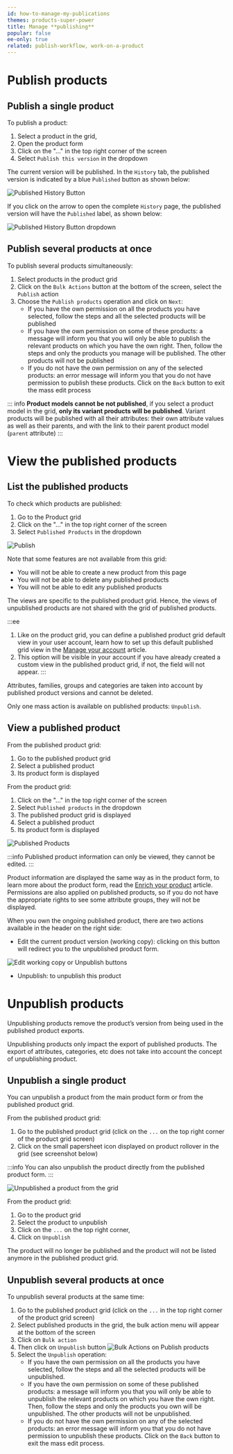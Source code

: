 ```yaml
---
id: how-to-manage-my-publications
themes: products-super-power
title: Manage **publishing**
popular: false
ee-only: true
related: publish-workflow, work-on-a-product
---
```


# Publish products

## Publish a single product

To publish a product:
1.  Select a product in the grid,
1.  Open the product form
1.  Click on the "..." in the top right corner of the screen
1.  Select `Publish this version` in the dropdown

The current version will be published. In the `History` tab, the published version is indicated by a blue `Published` button as shown below:

![Published History Button](../img/Products_PublishedHistoryButton.png)

If you click on the arrow to open the complete `History` page, the published version will have the `Published` label, as shown below:

![Published History Button dropdown](../img/Products_PublishedHistoryDropdown.png)

## Publish several products at once

To publish several products simultaneously:

1.  Select products in the product grid
1.  Click on the `Bulk Actions` button at the bottom of the screen, select the `Publish` action
1.  Choose the `Publish products` operation and click on `Next`:
    *   If you have the own permission on all the products you have selected, follow the steps and all the selected products will be published
    *   If you have the own permission on some of these products: a message will inform you that you will only be able to publish the relevant products on which you have the own right. Then, follow the steps and only the products you manage will be published. The other products will not be published
    *   If you do not have the own permission on any of the selected products: an error message will inform you that you do not have permission to publish these products. Click on the `Back` button to exit the mass edit process

::: info
**Product models cannot be not published**, if you select a product model in the grid, **only its variant products will be published**.
Variant products will be published with all their attributes: their own attribute values as well as their parents, and with the link to their parent product model (`parent` attribute)
:::

# View the published products

## List the published products

To check which products are published:

1.  Go to the Product grid
1.  Click on the "..." in the top right corner of the screen
1.  Select `Published Products` in the dropdown

![Publish](../img/Products_PublishedGrid.png)

Note that some features are not available from this grid:

*   You will not be able to create a new product from this page
*   You will not be able to delete any published products
*   You will not be able to edit any published products

The views are specific to the published product grid. Hence, the views of unpublished products are not shared with the grid of published products.

:::ee
  1. Like on the product grid, you can define a published product grid default view in your user account, learn how to set up this default published grid view in the [Manage your account](/articles/manage-your-account.html#your-favorite-catalog-and-product-grid-settings) article.
  2. This option will be visible in your account if you have already created a custom view in the published product grid, if not, the field will not appear.
:::

Attributes, families, groups and categories are taken into account by published product versions and cannot be deleted.    

Only one mass action is available on published products: `Unpublish`.

## View a published product

From the published product grid:
1.  Go to the published product grid
1.  Select a published product
1.  Its product form is displayed

From the product grid:
1.  Click on the "..." in the top right corner of the screen
1.  Select `Published products` in the dropdown
1.  The published product grid is displayed
1.  Select a published product
1.  Its product form is displayed

![Published Products](../img/Products-PublishedProducts.png)

:::info
Published product information can only be viewed, they cannot be edited.
:::

Product information are displayed the same way as in the product form, to learn more about the product form, read the [Enrich your product](/articles/work-on-a-product.html) article. 
Permissions are also applied on published products, so if you do not have the appropriate rights to see some attribute groups, they will not be displayed.

When you own the ongoing published product, there are two actions available in the header on the right side:

*   Edit the current product version (working copy): clicking on this button will redirect you to the unpublished product form.

![Edit working copy or Unpublish buttons](../img/Products-PublishedProduct2.png)

*   Unpublish: to unpublish this product

# Unpublish products

Unpublishing products remove the product’s version from being used in the published product exports.

Unpublishing products only impact the export of published products. The export of attributes, categories, etc does not take into account the concept of unpublishing product.

## Unpublish a single product

You can unpublish a product from the main product form or from the published product grid.

From the published product grid:
1.  Go to the published product grid (click on the `...` on the top right corner of the product grid screen)
1.  Click on the small papersheet icon displayed on product rollover in the grid (see screenshot below)

:::info
You can also unpublish the product directly from the published product form.
:::

![Unpublished a product from the grid](../img/Products-PublishedProduct3.png)

From the product grid:
1.  Go to the product grid
1.  Select the product to unpublish
1.  Click on the `...` on the top right corner, 
1.  Click on `Unpublish`

The product will no longer be published and the product will not be listed anymore in the published product grid.

## Unpublish several products at once

To unpublish several products at the same time:
1.  Go to the published product grid (click on the `...` in the top right corner of the product grid screen)
1.  Select published products in the grid, the bulk action menu will appear at the bottom of the screen
1.  Click on `Bulk action`
1.  Then click on `Unpublish` button
![Bulk Actions on Publish products](../img/Products-PublishedProduct4.png)
1.  Select the `Unpublish` operation:
    *   If you have the own permission on all the products you have selected, follow the steps and all the selected products will be unpublished.
    *   If you have the own permission on some of these published products: a message will inform you that you will only be able to unpublish the relevant products on which you have the own right. Then, follow the steps and only the products you own will be unpublished. The other products will not be unpublished.
    *   If you do not have the own permission on any of the selected products: an error message will inform you that you do not have permission to unpublish these products. Click on the `Back` button to exit the mass edit process.
